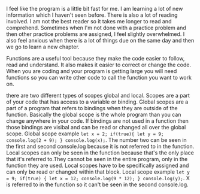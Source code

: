 I feel like the program is a little bit fast for me. I am learning a lot of new information which I haven't seen before. There is also a lot of reading involved. I am not the best reader so it takes me longer to read and comprehend. Sometimes when I'm not done with a practice problem and then other practice problems are assigned, I feel slightly overwhelmed. I also feel anxious when there is a lot of things due on the same day and then we go to learn a new chapter. 

Functions are a useful tool because they make the code easier to follow, read and understand. It also makes it easier to correct or change the code. When you are coding and your program is getting large you will need functions so you can write other code to call the function you want to work on.

there are two different types of scopes global and local. Scopes are a part of your code that has access to a variable or binding. Global scopes are a part of a program that refers to bindings when they are outside of the function. Basically the global scope is the whole program than you can change anywhere in your code. If bindings are not used in a function then those bindings are visibal and can be read or changed all over the global scope. Global scope example `let x = 2; if(true){ let y = 9; console.log(2 + 9); } console.log(x);`. The number two can be seen in the first and second console.log because it is not referred to in the function. Local scopes can only be seen in the function because that's the only place that it's referred to.They cannot be seen in the entire program, only in the function they are used. Local scopes have to be specifically assigned and can only be read or changed within that block. Local scope example `let y = 9; if(true) { let x = 12; console.log(9 * 12); } console.log(y);`. X is referred to in the function so it can't be seen in the second console.log.
